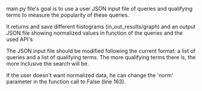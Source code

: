 main.py file's goal is to use a user JSON input file of queries and qualifying terms to measure the popularity of these queries.

It returns and save different histograms (in_out_results/graph) and an output JSON file showing normalized values in function of the queries and the used API's

The JSON input file should be modified following the current format: a list of queries and a list of qualifying terms.
The more qualifying terms there is, the more inclusive the search will be.

If the user doesn't want normalized data, he can change the 'norm' parameter in the function call to False (line 163).